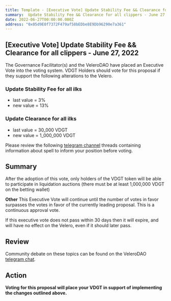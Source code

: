 ```yaml
---
title: Template - [Executive Vote] Update Stability Fee && Clearance for all clippers - June 27, 2022
summary:  Update Stability Fee && Clearance for all clippers - June 27, 2022
date: 2022-06-27T00:00:00.000Z
address: "0x05d9E0f7372F479af58bEDbe8E9Db96290e7a361"
---
```

## [Executive Vote]  Update Stability Fee && Clearance for all clippers - June 27, 2022

The Governance Facilitator(s) and the VeleroDAO have placed an Executive Vote into the voting system. VDGT Holders should vote for this proposal if they support the following alterations to the Velero.

###  Update Stability Fee for all ilks
* last value = 3%
* new value = 13%

###  Update Clearance for all ilks
* last value = 30_000 VDGT
* new value = 1_000_000 VDGT

Please review the following [telegram channel](https://t.me/velerodao) threads containing information about spell to inform your position before voting.

## Summary
After the adoption of this vote, only holders of the VDGT token will be able to participate in liquidation auctions (there must be at least 1,000,000 VDGT on the betting wallet)

**Other**
This Executive Vote will continue until the number of votes in favor surpasses the votes in favor of the currently leading proposal. This is a continuous approval vote. 

If this executive vote does not pass within 30 days then it will expire, and will have no effect on the Velero, even if it should later pass. 

## Review

Community debate on these topics can be found on the VeleroDAO  [telegram chat](https://t.me/velero_chat). 


## Action

**Voting for this proposal will place your VDGT in support of implementing the changes outlined above.**
